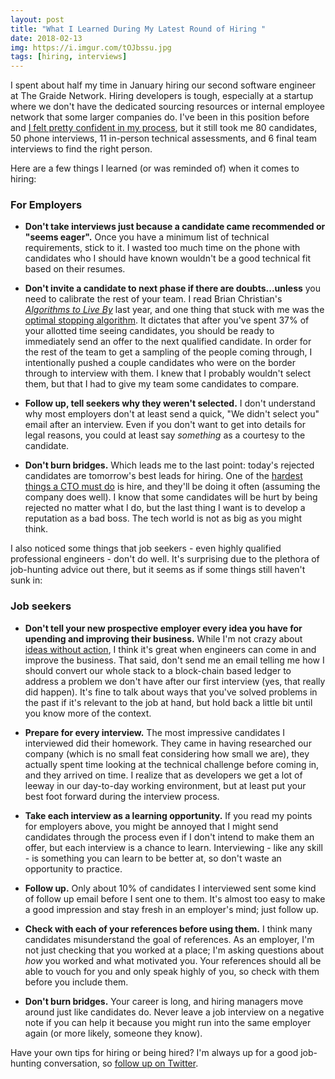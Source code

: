 ```yaml
---
layout: post
title: "What I Learned During My Latest Round of Hiring "
date: 2018-02-13
img: https://i.imgur.com/tOJbssu.jpg
tags: [hiring, interviews]
---
```

I spent about half my time in January hiring our second software engineer at The Graide Network. Hiring developers is tough, especially at a startup where we don't have the dedicated sourcing resources or internal employee network that some larger companies do. I've been in this position before and [I felt pretty confident in my process](https://www.karllhughes.com/posts/rethinking-hiring), but it still took me 80 candidates, 50 phone interviews, 11 in-person technical assessments, and 6 final team interviews to find the right person.

Here are a few things I learned (or was reminded of) when it comes to hiring:

### For Employers

- **Don't take interviews just because a candidate came recommended or "seems eager".** Once you have a minimum list of technical requirements, stick to it. I wasted too much time on the phone with candidates who I should have known wouldn't be a good technical fit based on their resumes.

- **Don't invite a candidate to next phase if there are doubts...unless** you need to calibrate the rest of your team. I read Brian Christian's [_Algorithms to Live By_](http://amzn.to/2BrrsRE) last year, and one thing that stuck with me was the [optimal stopping algorithm](http://www.broyhillasset.com/2017/09/11/algorithms-live-part-2-optimal-stopping/). It dictates that after you've spent 37% of your allotted time seeing candidates, you should be ready to immediately send an offer to the next qualified candidate. In order for the rest of the team to get a sampling of the people coming through, I intentionally pushed a couple candidates who were on the border through to interview with them. I knew that I probably wouldn't select them, but that I had to give my team some candidates to compare.

- **Follow up, tell seekers why they weren't selected.** I don't understand why most employers don't at least send a quick, "We didn't select you" email after an interview. Even if you don't want to get into details for legal reasons, you could at least say _something_ as a courtesy to the candidate.

- **Don't burn bridges.** Which leads me to the last point: today's rejected candidates are tomorrow's best leads for hiring. One of the [hardest things a CTO must do](https://www.karllhughes.com/posts/roles-of-startup-cto) is hire, and they'll be doing it often (assuming the company does well). I know that some candidates will be hurt by being rejected no matter what I do, but the last thing I want is to develop a reputation as a bad boss. The tech world is not as big as you might think.

I also noticed some things that job seekers - even highly qualified professional engineers - don't do well. It's surprising due to the plethora of job-hunting advice out there, but it seems as if some things still haven't sunk in:

### Job seekers

- **Don't tell your new prospective employer every idea you have for upending and improving their business.** While I'm not crazy about [ideas without action](https://www.karllhughes.com/posts/everybodys-got-an-idea-ideas-suck-action-doesnt), I think it's great when engineers can come in and improve the business. That said, don't send me an email telling me how I should convert our whole stack to a block-chain based ledger to address a problem we don't have after our first interview (yes, that really did happen). It's fine to talk about ways that you've solved problems in the past if it's relevant to the job at hand, but hold back a little bit until you know more of the context.

- **Prepare for every interview.** The most impressive candidates I interviewed did their homework. They came in having researched our company (which is no small feat considering how small we are), they actually spent time looking at the technical challenge before coming in, and they arrived on time. I realize that as developers we get a lot of leeway in our day-to-day working environment, but at least put your best foot forward during the interview process.

- **Take each interview as a learning opportunity.** If you read my points for employers above, you might be annoyed that I might send candidates through the process even if I don't intend to make them an offer, but each interview is a chance to learn. Interviewing - like any skill - is something you can learn to be better at, so don't waste an opportunity to practice.

- **Follow up.** Only about 10% of candidates I interviewed sent some kind of follow up email before I sent one to them. It's almost too easy to make a good impression and stay fresh in an employer's mind; just follow up.

- **Check with each of your references before using them.** I think many candidates misunderstand the goal of references. As an employer, I'm not just checking that you worked at a place; I'm asking questions about _how_ you worked and what motivated you. Your references should all be able to vouch for you and only speak highly of you, so check with them before you include them.

- **Don't burn bridges.** Your career is long, and hiring managers move around just like candidates do. Never leave a job interview on a negative note if you can help it because you might run into the same employer again (or more likely, someone they know).

Have your own tips for hiring or being hired? I'm always up for a good job-hunting conversation, so [follow up on Twitter](https://twitter.com/karllhughes).
